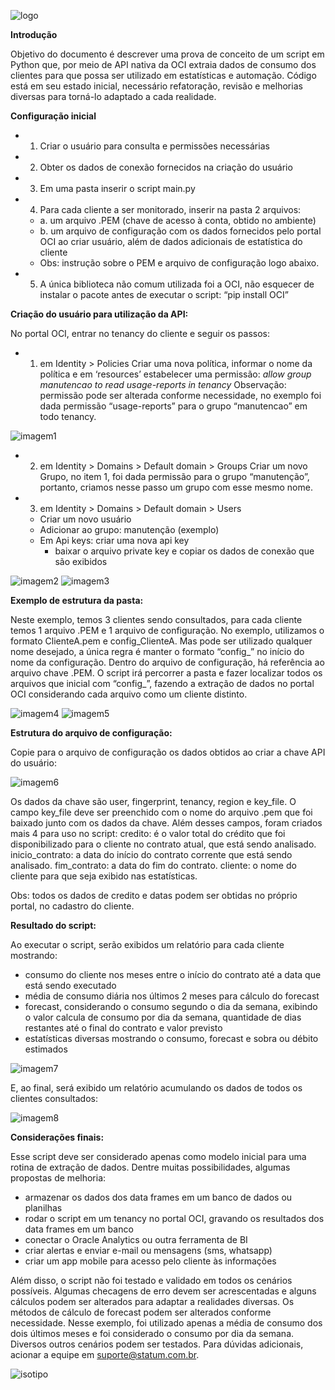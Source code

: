 ![logo](./images/logo-statum-blue-1.png)

**Introdução**

Objetivo do documento é descrever uma prova de conceito de um script em Python que, por meio de API nativa da OCI extraia dados de consumo dos clientes para que possa ser utilizado em estatísticas e automação.
Código está em seu estado inicial, necessário refatoração, revisão e melhorias diversas para torná-lo adaptado a cada realidade.


**Configuração inicial**
- 1. Criar o usuário para consulta e permissões necessárias
- 2. Obter os dados de conexão fornecidos na criação do usuário
- 3. Em uma pasta inserir o script main.py
- 4. Para cada cliente a ser monitorado, inserir na pasta 2 arquivos:
	- a. um arquivo .PEM (chave de acesso à conta, obtido no ambiente)
	- b. um arquivo de configuração com os dados fornecidos pelo portal OCI ao criar usuário, além de dados adicionais de estatística do cliente
	- Obs: instrução sobre o PEM e arquivo de configuração logo abaixo.
- 5. A única biblioteca não comum utilizada foi a OCI, não esquecer de instalar o pacote antes de executar o script: “pip install OCI”


**Criação do usuário para utilização da API:**

No portal OCI, entrar no tenancy do cliente e seguir os passos:

- 1. em Identity > Policies
Criar uma nova política, informar o nome da política e em ‘resources’ estabelecer uma permissão:
*allow group manutencao to read usage-reports in tenancy*
Observação: permissão pode ser alterada conforme necessidade, no exemplo foi dada permissão “usage-reports” para o grupo “manutencao” em todo tenancy.

![imagem1](./images/Imagem1.png)

- 2. em Identity > Domains > Default domain > Groups
Criar um novo Grupo, no item 1, foi dada permissão para o grupo “manutenção”, portanto, criamos nesse passo um grupo com esse mesmo nome.

- 3. em Identity > Domains > Default domain > Users
	- Criar um novo usuário
	- Adicionar ao grupo: manutenção (exemplo)
	- Em Api keys: criar uma nova api key
		- baixar o arquivo private key e copiar os dados de conexão que são exibidos

![imagem2](./images/Imagem2.png)
![imagem3](./images/Imagem3.png)


**Exemplo de estrutura da pasta:**

Neste exemplo, temos 3 clientes sendo consultados, para cada cliente temos 1 arquivo .PEM e 1 arquivo de configuração.
No exemplo, utilizamos o formato ClienteA.pem e config_ClienteA. Mas pode ser utilizado qualquer nome desejado, a única regra é manter o formato “config_” no início do nome da configuração. Dentro do arquivo de configuração, há referência ao arquivo chave .PEM.
O script irá percorrer a pasta e fazer localizar todos os arquivos que inicial com “config_”, fazendo a extração de dados no portal OCI considerando cada arquivo como um cliente distinto.

![imagem4](./images/Imagem4.png)
![imagem5](./images/Imagem5.png)


**Estrutura do arquivo de configuração:**

Copie para o arquivo de configuração os dados obtidos ao criar a chave API do usuário:

![imagem6](./images/Imagem6.png)	

Os dados da chave são user, fingerprint, tenancy, region e key_file.
O campo key_file deve ser preenchido com o nome do arquivo .pem que foi baixado junto com os dados da chave.
Além desses campos, foram criados mais 4 para uso no script:
credito: é o valor total do crédito que foi disponibilizado para o cliente no contrato atual, que está sendo analisado.
inicio_contrato: a data do início do contrato corrente que está sendo analisado.
fim_contrato: a data do fim do contrato.
cliente: o nome do cliente para que seja exibido nas estatísticas.

Obs: todos os dados de credito e datas podem ser obtidas no próprio portal, no cadastro do cliente.


**Resultado do script:**

Ao executar o script, serão exibidos um relatório para cada cliente mostrando:
- consumo do cliente nos meses entre o início do contrato até a data que está sendo executado
- média de consumo diária nos últimos 2 meses para cálculo do forecast
- forecast, considerando o consumo segundo o dia da semana, exibindo o valor calcula de consumo por dia da semana, quantidade de dias restantes até o final do contrato e valor previsto
- estatísticas diversas mostrando o consumo, forecast e sobra ou débito estimados

![imagem7](./images/Imagem7.png)
 
E, ao final, será exibido um relatório acumulando os dados de todos os clientes consultados:

![imagem8](./images/Imagem8.png)


**Considerações finais:**

Esse script deve ser considerado apenas como modelo inicial para uma rotina de extração de dados. Dentre muitas possibilidades, algumas propostas de melhoria:
- armazenar os dados dos data frames em um banco de dados ou planilhas
- rodar o script em um tenancy no portal OCI, gravando os resultados dos data frames em um banco
- conectar o Oracle Analytics ou outra ferramenta de BI
- criar alertas e enviar e-mail ou mensagens (sms, whatsapp)
- criar um app mobile para acesso pelo cliente às informações

Além disso, o script não foi testado e validado em todos os cenários possíveis. Algumas checagens de erro devem ser acrescentadas e alguns cálculos podem ser alterados para adaptar a realidades diversas.
Os métodos de cálculo de forecast podem ser alterados conforme necessidade. Nesse exemplo, foi utilizado apenas a média de consumo dos dois últimos meses e foi considerado o consumo por dia da semana. Diversos outros cenários podem ser testados.
Para dúvidas adicionais, acionar a equipe em suporte@statum.com.br.

![isotipo](./images/isotipo.png)